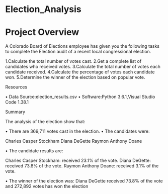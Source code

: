 # Election_Analysis

# Project Overview

A Colorado Board of Elections employee has given you the following tasks to complete the
Election audit of a recent local congressional election.

1.Calculate the total number of votes cast.
2.Get a complete list of candidates who received votes.
3.Calculate the total number of votes each candidate received.
4.Calculate the percentage of votes each candidate won.
5.Determine the winner of the election based on popular vote.

Resources
 
•	Data Source:election_results.csv
•	Software:Python 3.6.1,Visual Studio Code 1.38.1

Summary

The analysis of the election show that:

•	There are  369,711 votes cast in the election.
•	The candidates were:
    
  Charles Casper Stockham
  Diana DeGette
  Raymon Anthony Doane
      
•	The candidate results are:

   Charles Casper Stockham: received 23.1% of the vote.
   Diana DeGette: received 73.8% of the vote.
   Raymon Anthony Doane: received 3.1% of the vote.

 • The winner of the election was: 
        Diana DeGette received 73.8% of the vote  and 272,892 votes has won the election                
               


		
             







